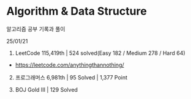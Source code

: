 # Algorithm & Data Structure

알고리즘 공부 기록과 풀이

25/01/21

1. LeetCode 115,419th | 524 solved(Easy 182 / Medium 278 / Hard 64)
- https://leetcode.com/anythingthannothing/

2. 프로그래머스 6,981th | 95 Solved | 1,377 Point

3. BOJ Gold III | 129 Solved
